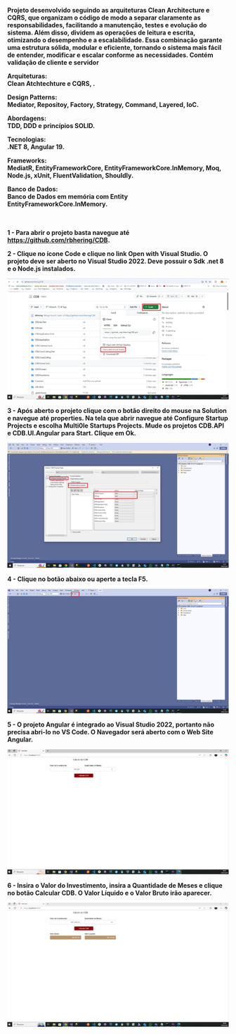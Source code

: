 <b>Projeto desenvolvido seguindo as arquiteturas Clean Architecture e CQRS, que organizam o código de modo a separar claramente as responsabilidades, facilitando a manutenção, testes e evolução do sistema. Além disso, dividem as operações de leitura e escrita, otimizando o desempenho e a escalabilidade. Essa combinação garante uma estrutura sólida, modular e eficiente, tornando o sistema mais fácil de entender, modificar e escalar conforme as necessidades. Contém validação de cliente e servidor<b/>

<b>Arquiteturas:<b/>
<br/>
Clean Atchtechture e CQRS, .

<b>Design Patterns:<b/>
<br/>
Mediator, Repositoy, Factory, Strategy, Command, Layered, IoC.

<b>Abordagens:<b/>
<br/>
TDD, DDD e princípios SOLID.

<b>Tecnologias:<b/>
<br/> 
.NET 8, Angular 19.

<b>Frameworks:<b/>
<br/> 
MediatR, EntityFrameworkCore, EntityFrameworkCore.InMemory, Moq, Node.js, xUnit, FluentValidation, Shouldly. 

Banco de Dados:
<br/>
Banco  de Dados em memória com Entity EntityFrameworkCore.InMemory.
<br/><br/><br/>


1 - Para abrir o projeto basta navegue até https://github.com/rbhering/CDB.

2 - Clique no ícone Code e clique no link Open with Visual Studio. O projeto deve ser aberto no Visual Studio 2022. Deve possuir o Sdk .net 8 e o Node.js instalados.

<img src="https://github.com/rbhering/CDB/blob/main/Common/imagem01.jpg" alt="Texto Alternativo">


3 - Após aberto o projeto clique com o botão direito do mouse na Solution e navegue até properties. Na tela que abrir navegue até Configure Startup Projects e escolha Multi0le Startups Projects. Mude os projetos CDB.API e CDB.UI.Angular para Start. Clique em Ok.

<img src="https://github.com/rbhering/CDB/blob/main/Common/imagem02.jpg" alt="Texto Alternativo">


4 - Clique no botão abaixo ou aperte a tecla F5.

<img src="https://github.com/rbhering/CDB/blob/main/Common/imagem03.jpg" alt="Texto Alternativo">


5 - O projeto Angular é integrado ao Visual Studio 2022, portanto não precisa abri-lo no VS Code. O Navegador será aberto com o Web Site Angular.

<img src="https://github.com/rbhering/CDB/blob/main/Common/imagem04.jpg" alt="Texto Alternativo">


6 - Insira o Valor do Investimento, insira a Quantidade de Meses e clique no botão Calcular CDB. O Valor Líquido e o Valor Bruto irão aparecer.

<img src="https://github.com/rbhering/CDB/blob/main/Common/imagem05.jpg" alt="Texto Alternativo">

